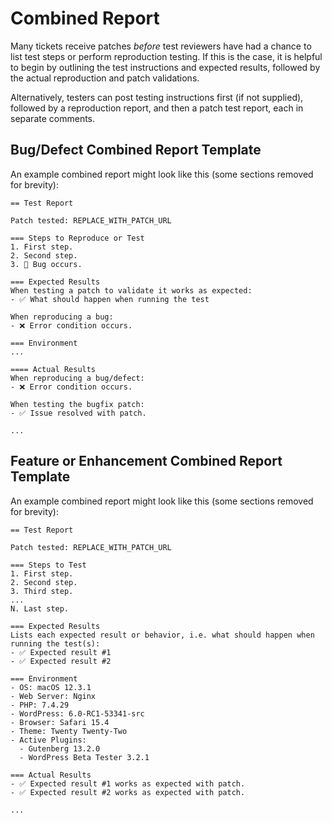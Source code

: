 # Combined Report
Many tickets receive patches _before_ test reviewers have had a chance to list test steps or perform reproduction testing. If this is the case, it is helpful to begin by outlining the test instructions and expected results, followed by the actual reproduction and patch validations.

Alternatively, testers can post testing instructions first (if not supplied), followed by a reproduction report, and then a patch test report, each in separate comments.

## Bug/Defect Combined Report Template
An example combined report might look like this (some sections removed for brevity):

```
== Test Report

Patch tested: REPLACE_WITH_PATCH_URL

=== Steps to Reproduce or Test
1. First step.
2. Second step.
3. 🐞 Bug occurs.

=== Expected Results
When testing a patch to validate it works as expected:
- ✅ What should happen when running the test

When reproducing a bug:
- ❌ Error condition occurs.

=== Environment
...

==== Actual Results
When reproducing a bug/defect:
- ❌ Error condition occurs.

When testing the bugfix patch:
- ✅ Issue resolved with patch.

...
```

## Feature or Enhancement Combined Report Template
An example combined report might look like this (some sections removed for brevity):

```
== Test Report

Patch tested: REPLACE_WITH_PATCH_URL

=== Steps to Test
1. First step.
2. Second step.
3. Third step.
...
N. Last step.

=== Expected Results
Lists each expected result or behavior, i.e. what should happen when running the test(s):
- ✅ Expected result #1
- ✅ Expected result #2

=== Environment
- OS: macOS 12.3.1
- Web Server: Nginx
- PHP: 7.4.29
- WordPress: 6.0-RC1-53341-src
- Browser: Safari 15.4
- Theme: Twenty Twenty-Two
- Active Plugins:
  - Gutenberg 13.2.0
  - WordPress Beta Tester 3.2.1

=== Actual Results
- ✅ Expected result #1 works as expected with patch.
- ✅ Expected result #2 works as expected with patch.

...
```

